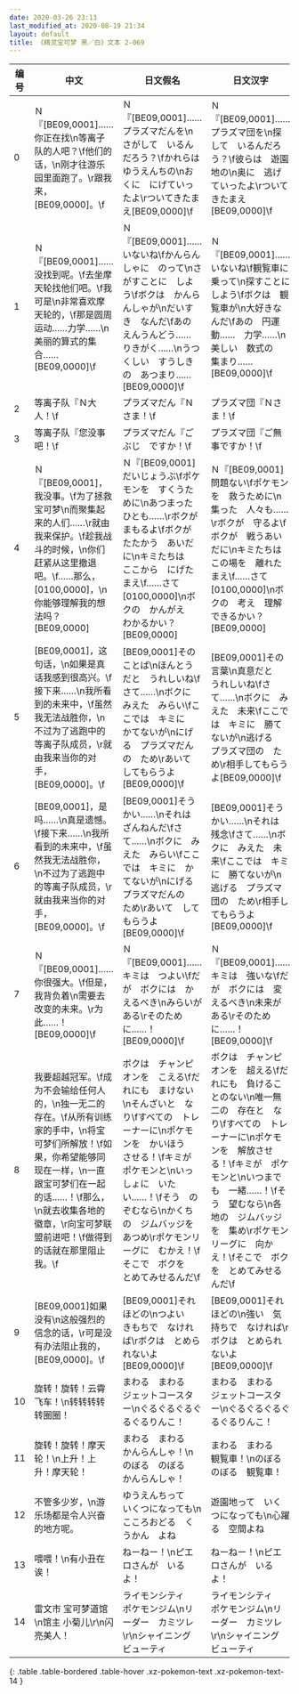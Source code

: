 ```yaml
---
date: 2020-03-26 23:13
last_modified_at: 2020-08-19 21:34
layout: default
title: 《精灵宝可梦 黑／白》文本 2-069
---
```

| 编号 | 中文 | 日文假名 | 日文汉字 |
| ---- | ---- | ---- | --- |
| 0 | Ｎ『[BE09,0001]……你正在找\n等离子队的人吧？\f他们的话，\n刚才往游乐园里面跑了。\r跟我来，[BE09,0000]。\f | Ｎ『[BE09,0001]……プラズマだんを\nさがして　いるんだろう？\fかれらは　ゆうえんちの\nおくに　にげていったよ\rついてきたまえ[BE09,0000]\f | Ｎ『[BE09,0001]……プラズマ団を\n探して　いるんだろう？\f彼らは　遊園地の\n奥に　逃げていったよ\rついてきたまえ[BE09,0000]\f |
| 1 | Ｎ『[BE09,0001]……没找到呢。\f去坐摩天轮找他们吧。\f我可是\n非常喜欢摩天轮的，\f那是圆周运动……力学……\n美丽的算式的集合……[BE09,0000]\f | Ｎ『[BE09,0001]……いないね\fかんらんしゃに　のって\nさがすことに　しよう\fボクは　かんらんしゃが\nだいすき　なんだ\fあの　えんうんどう……　りきがく……\nうつくしい　すうしきの　あつまり……[BE09,0000]\f | Ｎ『[BE09,0001]……いないね\f観覧車に　乗って\n探すことに　しよう\fボクは　観覧車が\n大好きなんだ\fあの　円運動……　力学……\n美しい　数式の　集まり……[BE09,0000]\f |
| 2 | 等离子队『Ｎ大人！\f | プラズマだん『Ｎさま！\f | プラズマ団『Ｎさま！\f |
| 3 | 等离子队『您没事吧！\f | プラズマだん『ごぶじ　ですか！\f | プラズマ団『ご無事ですか！\f |
| 4 | Ｎ『[BE09,0001]，我没事。\f为了拯救宝可梦\n而聚集起来的人们……\r就由我来保护。\f趁我战斗的时候，\n你们赶紧从这里撤退吧。\f……那么，[0100,0000]，\n你能够理解我的想法吗？[BE09,0000] | Ｎ『[BE09,0001]だいじょうぶ\fポケモンを　すくうために\nあつまった　ひとも……\rボクが　まもるよ\fボクが　たたかう　あいだに\nキミたちは　ここから　にげたまえ\f……さて　[0100,0000]\nボクの　かんがえ　わかるかい？[BE09,0000] | Ｎ『[BE09,0001]問題ない\fポケモンを　救うために\n集った　人々も……\rボクが　守るよ\fボクが　戦うあいだに\nキミたちは　この場を　離れたまえ\f……さて　[0100,0000]\nボクの　考え　理解できるかい？[BE09,0000] |
| 5 | [BE09,0001]，这句话，\n如果是真话我感到很高兴。\f接下来……\n我所看到的未来中，\f虽然我无法战胜你，\n不过为了逃跑中的等离子队成员，\r就由我来当你的对手，[BE09,0000]。\f | [BE09,0001]その　ことば\nほんとうだと　うれしいね\fさて……\nボクに　みえた　みらい\fここでは　キミに　かてないが\nにげる　プラズマだんの　ため\rあいて　してもらうよ[BE09,0000]\f | [BE09,0001]その言葉\n真意だと　うれしいね\fさて……\nボクに　みえた　未来\fここでは　キミに　勝てないが\n逃げる　プラズマ団の　ため\r相手してもらうよ[BE09,0000]\f |
| 6 | [BE09,0001]，是吗……\n真是遗憾。\f接下来……\n我所看到的未来中，\f虽然我无法战胜你，\n不过为了逃跑中的等离子队成员，\r就由我来当你的对手，[BE09,0000]。\f | [BE09,0001]そうかい……\nそれは　ざんねんだ\fさて……\nボクに　みえた　みらい\fここでは　キミに　かてないが\nにげる　プラズマだんの　ため\rあいて　してもらうよ[BE09,0000]\f | [BE09,0001]そうかい……\nそれは　残念\fさて……\nボクに　みえた　未来\fここでは　キミに　勝てないが\n逃げる　プラズマ団の　ため\r相手してもらうよ[BE09,0000]\f |
| 7 | Ｎ『[BE09,0001]……你很强大。\f但是，我背负着\n需要去改变的未来。\r为此……！[BE09,0000]\f | Ｎ『[BE09,0001]……キミは　つよい\fだが　ボクには　かえるべき\nみらいが　ある\rそのために……！[BE09,0000]\f | Ｎ『[BE09,0001]……キミは　強いな\fだが　ボクには　変えるべき\n未来が　ある\rそのために……！[BE09,0000]\f |
| 8 | 我要超越冠军。\f成为不会输给任何人的，\n独一无二的存在。\f从所有训练家的手中，\n将宝可梦们所解放！\f如果，你希望能够同现在一样，\n一直跟宝可梦们在一起的话……！\f那么，\n就去收集各地的徽章，\r向宝可梦联盟前进吧！\f做得到的话就在那里阻止我。\f | ボクは　チャンピオンを　こえる\fだれにも　まけない\nそんざいと　なり\fすべての　トレーナーに\nポケモンを　かいほう　させる！\fキミが　ポケモンと\nいっしょに　いたい……！\fそう　のぞむなら\nかくちの　ジムバッジを　あつめ\rポケモンリーグに　むかえ！\fそこで　ボクを　とめてみせるんだ\f | ボクは　チャンピオンを　超える\fだれにも　負けることのない\n唯一無二の　存在と　なり\fすべての　トレーナーに\nポケモンを　解放させる！\fキミが　ポケモンと\nいつまでも　一緒……！\fそう　望むなら\n各地の　ジムバッジを　集め\rポケモンリーグに　向かえ！\fそこで　ボクを　とめてみせるんだ\f |
| 9 | [BE09,0001]如果没有\n这般强烈的信念的话，\r可是没有办法阻止我的，[BE09,0000]。\f | [BE09,0001]それほどの\nつよい　きもちで　なければ\rボクは　とめられないよ[BE09,0000]\f | [BE09,0001]それほどの\n強い　気持ちで　なければ\rボクは　とめられないよ[BE09,0000]\f |
| 10 | 旋转！旋转！云霄飞车！\n转转转转转圈圈！ | まわる　まわる　ジェットコースター\nぐるぐるぐるぐるぐるりんこ！ | まわる　まわる　ジェットコースター\nぐるぐるぐるぐるぐるりんこ！ |
| 11 | 旋转！旋转！摩天轮！\n上升！上升！摩天轮！ | まわる　まわる　かんらんしゃ！\nのぼる　のぼる　かんらんしゃ！ | まわる　まわる　観覧車！\nのぼる　のぼる　観覧車！ |
| 12 | 不管多少岁，\n游乐场都是令人兴奋的地方呢。 | ゆうえんちって　いくつになっても\nこころおどる　くうかん　よね | 遊園地って　いくつになっても\n心躍る　空間よね |
| 13 | 喂喂！\n有小丑在诶！ | ねーねー！\nピエロさんが　いるよ！ | ねーねー！\nピエロさんが　いるよ！ |
| 14 | 雷文市 宝可梦道馆\n馆主 小菊儿\r\n闪亮美人！ | ライモンシティ　ポケモンジム\nリーダー　カミツレ\r\nシャイニング　ビューティ | ライモンシティ　ポケモンジム\nリーダー　カミツレ\r\nシャイニング　ビューティ |
{: .table .table-bordered .table-hover .xz-pokemon-text .xz-pokemon-text-14 }